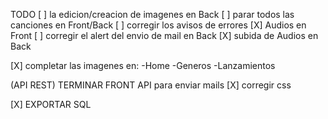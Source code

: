 TODO
[ ] la edicion/creacion de imagenes en Back
[ ] parar todos las canciones en Front/Back
[ ] corregir los avisos de errores
[X] Audios en Front
[ ] corregir el alert del envio de mail en Back
[X] subida de Audios en Back



[X] completar las imagenes en:
-Home
-Generos
-Lanzamientos

(API REST) TERMINAR FRONT
API para enviar mails 
[X] corregir css

[X] EXPORTAR SQL

